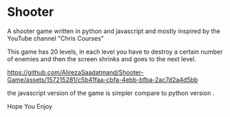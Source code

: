 # Shooter
A shooter game written in python and javascript and mostly inspired by the YouTube channel "Chris Courses"

This game has 20 levels, in each level you have to destroy a certain number of enemies and then the screen shrinks and goes to the next level.


https://github.com/AlirezaSaadatmand/Shooter-Game/assets/157215281/c5b41faa-cbfa-4ebb-bfba-2ac7d2a4d5bb

the javascript version of the game is simpler compare to python version .

Hope You Enjoy
